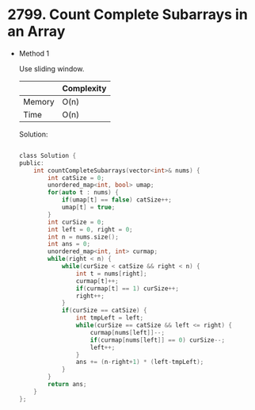 # 2799. Count Complete Subarrays in an Array
- Method 1

    Use sliding window.  

    | |   Complexity  |
    | ----------- | ----------- | 
    |  Memory     | O(n) | 
    |      Time       |  O(n) | 


    Solution:

    ``` h

    class Solution {
    public:
        int countCompleteSubarrays(vector<int>& nums) {
            int catSize = 0;
            unordered_map<int, bool> umap;
            for(auto t : nums) {
                if(umap[t] == false) catSize++;
                umap[t] = true;
            }
            int curSize = 0;
            int left = 0, right = 0;
            int n = nums.size();
            int ans = 0;
            unordered_map<int, int> curmap;
            while(right < n) {
                while(curSize < catSize && right < n) {
                    int t = nums[right];
                    curmap[t]++;
                    if(curmap[t] == 1) curSize++;
                    right++;
                }
                if(curSize == catSize) {
                    int tmpLeft = left;
                    while(curSize == catSize && left <= right) {
                        curmap[nums[left]]--;
                        if(curmap[nums[left]] == 0) curSize--;
                        left++;
                    }
                    ans += (n-right+1) * (left-tmpLeft);
                } 
            }
            return ans;
        }
    };   

    ```

<!-- - Method 2

    This is another method.

    | |   Complexity  |
    | ----------- | ----------- | 
    |  Memory     | O(n) | 
    |      Time       |  O(n) | 


    Solution:

    ``` h



    ```

- Additional Knowledge:
       
    Here are some additional knowledge.



<br> -->